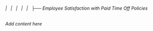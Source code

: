 ###### |   |   |   |   |   ├── Employee Satisfaction with Paid Time Off Policies

*Add content here*